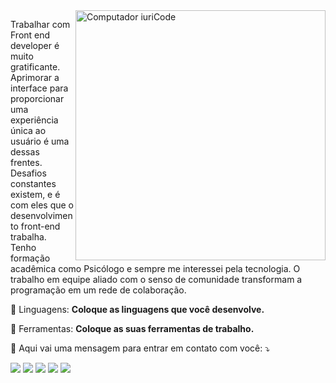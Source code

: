 <img src="https://raw.githubusercontent.com/MicaelliMedeiros/micaellimedeiros/master/image/computer-illustration.png" min-width="400px" max-width="400px" width="400px" align="right" alt="Computador iuriCode">

<p align="left"> 
  Trabalhar com Front end developer é muito gratificante. Aprimorar a interface para proporcionar uma experiência única ao usuário é uma dessas frentes. Desafios constantes existem, e é com eles que o desenvolvimento front-end trabalha. Tenho formação acadêmica como Psicólogo e sempre me interessei pela tecnologia. O trabalho em equipe aliado com o senso de comunidade transformam a programação em um rede de colaboração.
</p>

<p align="left">
  🦄 Linguagens: <strong>Coloque as linguagens que você desenvolve.</strong>
</p>

<p align="left">
  💼 Ferramentas: <strong>Coloque as suas ferramentas de trabalho.</strong>
</p>

<p align="left">
  💌 Aqui vai uma mensagem para entrar em contato com você: ⤵️
</p>

<p align="left">
  <a href="#" alt="Gmail">
  <img src="https://img.shields.io/badge/-Gmail-FF0000?style=flat-square&labelColor=FF0000&logo=gmail&logoColor=white&link=LINK-DO-SEU-EMAIL" /></a>

  <a href="#" alt="Linkedin">
  <img src="https://img.shields.io/badge/-Linkedin-0e76a8?style=flat-square&logo=Linkedin&logoColor=white&link=LINK-DO-SEU-LINKEDIN" /></a>

  <a href="#" alt="WhatsApp">
  <img src="https://img.shields.io/badge/-WhatsApp-25d366?style=flat-square&labelColor=25d366&logo=whatsapp&logoColor=white&link=API-DO-SEU-WHATSAPP"/></a>

  <a href="#" alt="Facebook">
  <img src="https://img.shields.io/badge/-Facebook-3b5998?style=flat-square&labelColor=3b5998&logo=facebook&logoColor=white&link=LINK-DO-SEU-FACEBOOK"/></a>

  <a href="#" alt="Instagram">
  <img src="https://img.shields.io/badge/-Instagram-DF0174?style=flat-square&labelColor=DF0174&logo=instagram&logoColor=white&link=LINK-DO-SEU-INSTAGRAM"/></a>
</p>  

